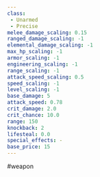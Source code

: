 ```yaml
---
class: 
 - Unarmed
 - Precise
melee_damage_scaling: 0.15
ranged_damage_scaling: -1
elemental_damage_scaling: -1
max_hp_scaling: -1
armor_scaling: -1
engineering_scaling: -1
range_scaling: -1
attack_speed_scaling: 0.5
speed_scaling: -1
level_scaling: -1
base_damage: 5
attack_speed: 0.78
crit_damage: 2.0
crit_chance: 10.0
range: 150
knockback: 2
lifesteal: 0.0
special_effects: -
base_price: 15
---
```

#weapon